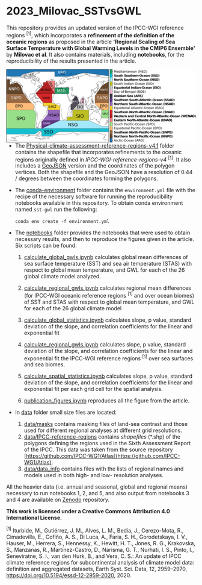 # 2023_Milovac_SSTvsGWL
This repository provides an updated version of the IPCC-WGI reference regions <sup>[1]</sup>, which incorporates a **refinement of the definition of the oceanic regions** as proposed in the article **'Regional Scaling of Sea Surface Temperature with Global Warming Levels in the CMIP6 Ensemble'** by **Milovac et al**. It also contains materials, including **notebooks**, for the reproducibility of the results presented in the article.

<p>
<img style="margin-left: 5rem" align="right" src="Physical-climate-assessment-reference-regions-v4.1/Fig/Fig_Physical-climate-assessment-reference-regions-v4.1.png" alt="drawing" width="510"\>
</p>


* The [Physical-climate-assessment-reference-regions-v4.1](Physical-climate-assessment-reference-regions-v4.1) folder contains the shapefile that incorporates refinements to the oceanic regions originally defined in *IPCC-WGI-reference-regions-v4* <sup>[1]</sup>. It also includes a [GeoJSON](https://github.com/SantanderMetGroup/2023_Milovac_SSTvsGWL/blob/main/Physical-climate-assessment-reference-regions-v5/Physical-climate-assessment-reference-regions-v4.1.geojson) version and the coordinates of the polygon vertices. Both the shapefile and the GeoJSON have a resolution of 0.44 / degrees between the coordinates forming the polygons.


* The [conda-environment](conda-environment) folder contains the `environment.yml` file with the recipe of the necessary software for running the reproducibility notebooks available in this repository. To obtain conda environment named `sst-gwl` run the following:

 	 `conda env create -f environment.yml`

* The [notebooks](notebooks) folder provides the notebooks that were used to obtain necessary results, and then to reproduce the figures given in the article. Six scripts can be found: 
  1. [calculate_global_gwls.ipynb](notebooks/calculate_global_gwls.ipynb) calculates global mean differences of sea surface temperature (SST) and sea air temperature (STAS) with respect to global mean temperature, and GWL for each of the 26 global climate model analyzed.

  2. [calculate_regional_gwls.ipynb](notebooks/calculate_regional_gwls.ipynb) calculates regional mean differences (for IPCC-WGI oceanic reference regions <sup>[1]</sup>  and over ocean biomes) of SST and STAS with respect	to global mean temperature, and GWL for each of the 26 global climate model

  3. [calculate_global_statistics.ipynb](notebooks/calculate_global_statistics.ipynb) calculates slope, p value, standard deviation of the slope, and correlation coefficients for the linear and exponential fit

  4. [calculate_regional_gwls.ipynb](notebooks/calculate_regional_gwls.ipynb) calculates slope, p value, standard deviation of the slope, and correlation coefficients for the linear and exponential fit  the IPCC-WGI reference regions <sup>[1]</sup> over sea surfaces and sea biomes.

  5. [calculate_spatial_statistics.ipynb](notebooks/calculate_spatial_statistics.ipynb) calculates slope, p value, standard deviation of the slope, and correlation coefficients for the linear and exponential fit per each grid cell for the spatial analysis.

  6. [publication_figures.ipynb](notebooks/publication_figures.ipynb) reproduces all the figure from the article.



* In [data](data) folder small size files are located:
  1. [data/masks](data/masks) contains masking files of land-sea contrast  and those used for different regional analyses at different grid resolutions.
  1. [data/IPCC-reference-regions](data/IPCC-reference-regions) contains *shapefiles* (*.shp) of the polygons defining the regions used in the Sixth Assessment Report of the IPCC. This data was taken from the source repository [https://github.com/IPCC-WG1/Atlas](https://github.com/IPCC-WG1/Atlas).
  2. [data/data_info](data/data_info) contains files with the lists of regional names and models used in both high- and low- resolution analyses. 

All the heavier data (i.e. annual and seasonal, global and regional means) necessary to run notebooks 1, 2, and 5, and also output from notebooks 3 and 4 are available on [Zenodo](https://zenodo.org/records/8325102) repository.

**This work is licensed under a Creative Commons Attribution 4.0 International License.**

<sup>[1]</sup> Iturbide, M., Gutiérrez, J. M., Alves, L. M., Bedia, J., Cerezo-Mota, R., Cimadevilla, E., Cofiño, A. S., Di Luca, A., Faria, S. H., Gorodetskaya, I. V., Hauser, M., Herrera, S., Hennessy, K., Hewitt, H. T., Jones, R. G., Krakovska, S., Manzanas, R., Martínez-Castro, D., Narisma, G. T., Nurhati, I. S., Pinto, I., Seneviratne, S. I., van den Hurk, B., and Vera, C. S.: An update of IPCC climate reference regions for subcontinental analysis of climate model data: definition and aggregated datasets, Earth Syst. Sci. Data, 12, 2959–2970, https://doi.org/10.5194/essd-12-2959-2020, 2020.
